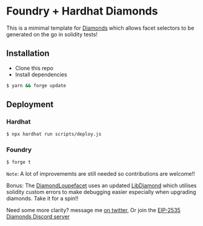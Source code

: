 # Foundry + Hardhat Diamonds

This is a mimimal template for [Diamonds](https://github.com/ethereum/EIPs/issues/2535) which allows facet selectors to be generated on the go in solidity tests!

## Installation

- Clone this repo
- Install dependencies

```bash
$ yarn && forge update
```

## Deployment

### Hardhat

```bash
$ npx hardhat run scripts/deploy.js
```

### Foundry

```bash
$ forge t
```

`Note`: A lot of improvememts are still needed so contributions are welcome!!

Bonus: The [DiamondLoupefacet](contracts/facets/DiamondLoupeFacet.sol) uses an updated [LibDiamond](contracts/libraries//LibDiamond.sol) which utilises solidity custom errors to make debugging easier especially when upgrading diamonds. Take it for a spin!!

Need some more clarity? message me [on twitter](https://twitter.com/Timidan), Or join the [EIP-2535 Diamonds Discord server](https://discord.gg/kQewPw2)
